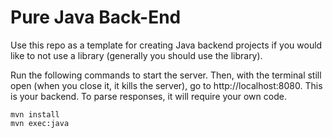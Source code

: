 # Pure Java Back-End

Use this repo as a template for creating Java backend projects if you would like to not use a library (generally you
should use the library).

Run the following commands to start the server. Then, with the terminal still open (when you close it, it kills the
server), go to http://localhost:8080. This is your backend. To parse responses, it will require your own code.

```
mvn install
mvn exec:java
```
